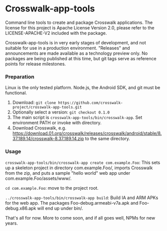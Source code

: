Crosswalk-app-tools
===================

Command line tools to create and package Crosswalk applications. The license for this project is Apache License
Version 2.0, please refer to the LICENSE-APACHE-V2 included with the package.

Crosswalk-app-tools is in very early stages of development, and not suitable for use in a production environment. "Releases" and announcements are made available as a technology preview only. No packages are being published at this time, but git tags serve as reference points for release milestones.

### Preparation

Linux is the only tested platform. Node.js, the Android SDK, and git must be functional.

1. Download: `git clone https://github.com/crosswalk-project/crosswalk-app-tools.git`
2. Optionally select a version: `git checkout 0.1.0`
3. The main script is `crosswalk-app-tools/bin/crosswalk-app`. Set environment PATH or invoke with directory.
4. Download Crosswalk, e.g. https://download.01.org/crosswalk/releases/crosswalk/android/stable/8.37.189.14/crosswalk-8.37.189.14.zip to the same directory.

### Usage

`crosswalk-app-tools/bin/crosswalk-app create com.example.Foo`: This sets up a skeleton project in directory com.example.Foo/, imports Crosswalk from the zip, and puts a sample "hello world" web app under com.example.Foo/assets/www/.

`cd com.example.Foo`: move to the project root.

`../crosswalk-app-tools/bin/crosswalk-app build`: Build IA and ARM APKs for the web app. The packages Foo-debug.armeabi-v7a.apk and Foo-debug.x86.apk will end up under bin/.

That's all for now. More to come soon, and if all goes well, NPMs for new years.
